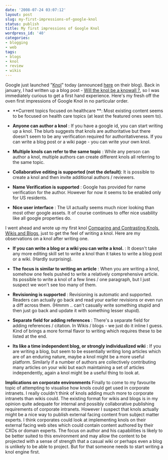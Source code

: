 ```yaml
---
date: '2008-07-24 03:07:12'
layout: post
slug: my-first-impressions-of-google-knol
status: publish
title: My first impressions of Google Knol
wordpress_id: '40'
categories:
- blogging
- web
tags:
- blogs
- knol
- review
- wikis
---
```


Google just launched "[Knol](http://knol.google.com/)" today (announced [here](http://googleblog.blogspot.com/2008/07/knol-is-open-to-everyone.html) on their blog). Back in january, I had written up a blog post - [Will the knol be a knowall ?](http://blog.dhananjaynene.com/2008/01/will-the-knol-be-a-knowall/), so I was immediately curious to get a first hand experience. Here's my fresh off the oven first impressions of Google Knol in no particular order.




	
  * **Current topics focused on healthcare **: Most existing content seems to be focused on health care topics (at least the featured ones seem to).

	
  * **Anyone can author a knol** : If you have a google id, you can start writing up a knol. The blurb suggests that knols are authoritative but there doesn't seem to be any verification required for authoritativeness. If you can write a blog post or a wiki page - you can write your own knol.

	
  * **Multiple knols can refer to the same topic** : While any person can author a knol, multiple authors can create different knols all referring to the same topic. 

	
  * **Collaborative editing is supported (not the default)**: It is possible to create a knol and then invite additional authors / reviewers. 

	
  * **Name Verification is supported** : Google has provided for name verification for the author. However for now it seems to be enabled only for US residents.

	
  * **Nice user interface** : The UI actually seems much nicer looking than most other google assets. It of course continues to offer nice usability like all google properties do.



I went ahead and wrote up my first knol [Comparing and Contrasting Knols, Wikis and Blogs](http://knol.google.com/k/dhananjay-nene/comparing-and-contrasting-knols-wikis/2wdh7w8z7gn6v/2?locale=en#), just to get the feel of writing a knol. Here are my observations on a knol after writing one.




	
  * **If you can write a blog or a wiki you can write a knol.** : It doesn't take any more editing skill set to write a knol than it takes to write a blog post or a wiki. (Hardly surprising).

	
  * **The focus is similar to writing an article** : When you are writing a knol, somehow one feels pushed to write a relatively comprehensive article. Its possible to write a knol of a few lines / one paragraph, but I just suspect we won't see too many of them. 

	
  * **Revisioning is supported** : Revisioning is automatic and supported. Readers can actually go back and read your earlier revisions or even run a diff across them. (Hmmm .. can't casually write something stupid and then just go back and update it with something lesser stupid). 

	
  * **Separate field for adding references** : There's a separate field for adding references / citation. In Wikis / blogs - we just do it inline I guess. Kind of brings a more formal flavor to writing which requires these to be listed at the end.

	
  * **Its like a time independent blog, or strongly individualized wiki** : If you are writing a blog, but seem to be essentially writing long articles which are of an enduring nature, maybe a knol might be a more useful platform.  Similarly if a number of authors are collectively contributing many articles on your wiki but each maintaining a set of articles independently, again a knol might be a useful thing to look at.



**Implications on corporate environments**
Finally to come to my favourite topic of attempting to visualise how knols could get used in corporate intranets. I really couldn't think of knols adding much more to corporate intranets than wikis could. The existing format for wikis and blogs is in my opinion quite adequate for internal and possibly collaborative publishing requirements of corporate intranets. However I suspect that knols actually might be a nice way to publish external facing content from subject matter experts. I think corporates could look at implementing knols on their external facing web sites which could contain content authored by their CXOs or domain experts. The focus on author and his capabilities is likely to be better suited to this environment and may allow the content to be projected with a sense of strength that a casual wiki or perhaps even a blog is unlikely to be able to project. But for that someone needs to start writing a knol engine first.

